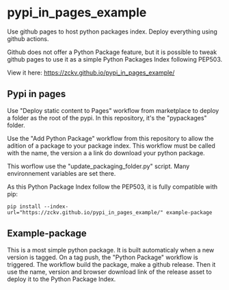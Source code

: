 # pypi_in_pages_example
Use github pages to host python packages index. Deploy everything using github actions. 

Github does not offer a Python Package feature, but it is possible to tweak github pages
to use it as a simple Python Packages Index following PEP503.

View it here: https://zckv.github.io/pypi_in_pages_example/

## Pypi in pages

Use "Deploy static content to Pages" workflow from marketplace to deploy a folder
as the root of the pypi. In this repository, it's the "pypackages" folder.

Use the "Add Python Package" workflow from this repository to allow the adition of
a package to your package index. This workflow must be called with the name, the version
a a link do download your python package.

This worflow use the "update_packaging_folder.py" script. Many environnement variables
are set there.

As this Python Package Index follow the PEP503, it is fully compatible with pip:
`````
pip install --index-url="https://zckv.github.io/pypi_in_pages_example/" example-package 
`````

## Example-package

This is a most simple python package. It is built automaticaly when a new version is tagged.
On a tag push, the "Python Package" workflow is triggered. The workflow build the package,
make a github release. Then it use the name, version and browser download link of the release
asset to deploy it to the Python Package Index.

